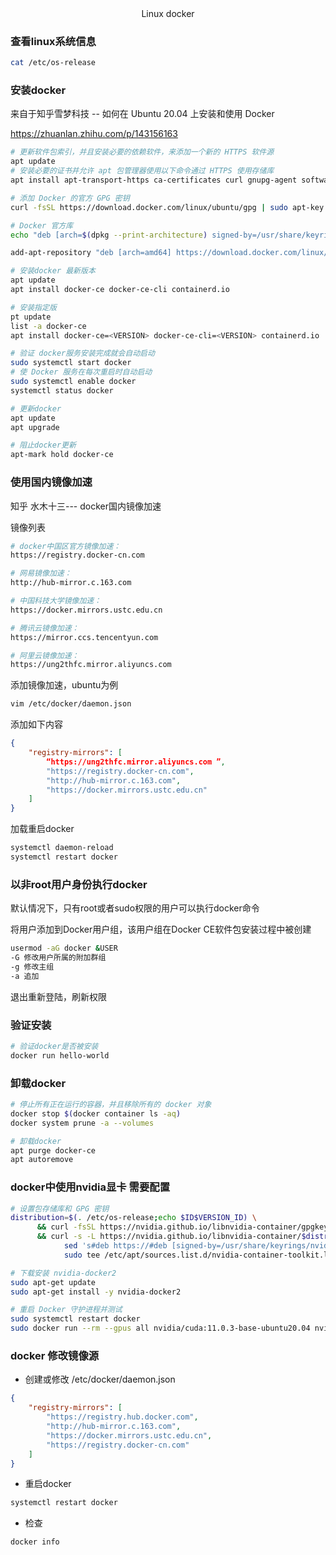<center>Linux docker</center>

###  查看linux系统信息

```bash
cat /etc/os-release
```



### 安装docker

来自于知乎雪梦科技 -- 如何在 Ubuntu 20.04 上安装和使用 Docker

https://zhuanlan.zhihu.com/p/143156163

  ```bash
  # 更新软件包索引，并且安装必要的依赖软件，来添加一个新的 HTTPS 软件源
  apt update
  # 安装必要的证书并允许 apt 包管理器使用以下命令通过 HTTPS 使用存储库
  apt install apt-transport-https ca-certificates curl gnupg-agent software-properties-common
  
  # 添加 Docker 的官方 GPG 密钥
  curl -fsSL https://download.docker.com/linux/ubuntu/gpg | sudo apt-key add -
  
  # Docker 官方库
  echo "deb [arch=$(dpkg --print-architecture) signed-by=/usr/share/keyrings/docker-archive-keyring.gpg] https://download.docker.com/linux/ubuntu $(lsb_release -cs) stable" | sudo tee /etc/apt/sources.list.d/docker.list > /dev/null
  
  add-apt-repository "deb [arch=amd64] https://download.docker.com/linux/ubuntu $(lsb_release -cs) stable"
  
  # 安装docker 最新版本
  apt update
  apt install docker-ce docker-ce-cli containerd.io
  
  # 安装指定版
  pt update
  list -a docker-ce
  apt install docker-ce=<VERSION> docker-ce-cli=<VERSION> containerd.io
  
  # 验证 docker服务安装完成就会自动启动
  sudo systemctl start docker
  # 使 Docker 服务在每次重启时自动启动
  sudo systemctl enable docker
  systemctl status docker
  
  # 更新docker
  apt update
  apt upgrade
  
  # 阻止docker更新
  apt-mark hold docker-ce
  ```



### 使用国内镜像加速

知乎 水木十三--- docker国内镜像加速

镜像列表

```bash
# docker中国区官方镜像加速：
https://registry.docker-cn.com

# 网易镜像加速：
http://hub-mirror.c.163.com

# 中国科技大学镜像加速：
https://docker.mirrors.ustc.edu.cn

# 腾讯云镜像加速：
https://mirror.ccs.tencentyun.com

# 阿里云镜像加速：
https://ung2thfc.mirror.aliyuncs.com
```



添加镜像加速，ubuntu为例

```bash
vim /etc/docker/daemon.json
```

添加如下内容

```json
{
    "registry-mirrors": [
        “https://ung2thfc.mirror.aliyuncs.com ”,
        "https://registry.docker-cn.com",
        "http://hub-mirror.c.163.com",
        "https://docker.mirrors.ustc.edu.cn"
    ]
}
```



加载重启docker

```bash
systemctl daemon-reload
systemctl restart docker
```





### 以非root用户身份执行docker

默认情况下，只有root或者sudo权限的用户可以执行docker命令

将用户添加到Docker用户组，该用户组在Docker CE软件包安装过程中被创建

```bash
usermod -aG docker &USER
-G 修改用户所属的附加群组
-g 修改主组
-a 追加
```

退出重新登陆，刷新权限



### 验证安装

```bash
# 验证docker是否被安装
docker run hello-world
```



### 卸载docker

```bash
# 停止所有正在运行的容器，并且移除所有的 docker 对象
docker stop $(docker container ls -aq)
docker system prune -a --volumes

# 卸载docker
apt purge docker-ce
apt autoremove
```





### docker中使用nvidia显卡 需要配置

```bash
# 设置包存储库和 GPG 密钥
distribution=$(. /etc/os-release;echo $ID$VERSION_ID) \
      && curl -fsSL https://nvidia.github.io/libnvidia-container/gpgkey | sudo gpg --dearmor -o /usr/share/keyrings/nvidia-container-toolkit-keyring.gpg \
      && curl -s -L https://nvidia.github.io/libnvidia-container/$distribution/libnvidia-container.list | \
            sed 's#deb https://#deb [signed-by=/usr/share/keyrings/nvidia-container-toolkit-keyring.gpg] https://#g' | \
            sudo tee /etc/apt/sources.list.d/nvidia-container-toolkit.list

# 下载安装 nvidia-docker2
sudo apt-get update
sudo apt-get install -y nvidia-docker2

# 重启 Docker 守护进程并测试
sudo systemctl restart docker
sudo docker run --rm --gpus all nvidia/cuda:11.0.3-base-ubuntu20.04 nvidia-smi
```



### docker 修改镜像源

+ 创建或修改 /etc/docker/daemon.json 

```json
{
    "registry-mirrors": [
        "https://registry.hub.docker.com",
        "http://hub-mirror.c.163.com",
        "https://docker.mirrors.ustc.edu.cn",
        "https://registry.docker-cn.com"
    ]
}
```

+ 重启docker

```bash
systemctl restart docker
```

+ 检查

```ba
docker info
